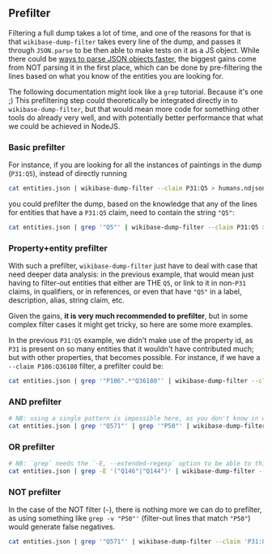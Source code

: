 ## Prefilter

Filtering a full dump takes a lot of time, and one of the reasons for that is that `wikibase-dump-filter` takes every line of the dump, and passes it through `JSON.parse` to be then able to make tests on it as a JS object. While there could be [ways to parse JSON objects faster](https://arxiv.org/abs/1902.08318), the biggest gains come from NOT parsing it in the first place, which can be done by pre-filtering the lines based on what you know of the entities you are looking for.

The following documentation might look like a `grep` tutorial. Because it's one ;)
This prefiltering step could theoretically be integrated directly in to `wikibase-dump-filter`, but that would mean more code for something other tools do already very well, and with potentially better performance that what we could be achieved in NodeJS.

### Basic prefilter

For instance, if you are looking for all the instances of paintings in the dump (`P31:Q5`), instead of directly running
```sh
cat entities.json | wikibase-dump-filter --claim P31:Q5 > humans.ndjson
```
you could prefilter the dump, based on the knowledge that any of the lines for entities that have a `P31:Q5` claim, need to contain the string `"Q5"`:
```sh
cat entities.json | grep '"Q5"' | wikibase-dump-filter --claim P31:Q5 > humans.ndjson
```

### Property+entity prefilter

With such a prefilter, `wikibase-dump-filter` just have to deal with case that need deeper data analysis: in the previous example, that would mean just having to filter-out entities that either are THE `Q5`, or link to it in non-`P31` claims, in qualifiers, or in references, or even that have `"Q5"` in a label, description, alias, string claim, etc.

Given the gains, **it is very much recommended to prefilter**, but in some complex filter cases it might get tricky, so here are some more examples.

In the previous `P31:Q5` example, we didn't make use of the property id, as `P31` is present on so many entities that it wouldn't have contributed much; but with other properties, that becomes possible. For instance, if we have a `--claim P106:Q36180` filter, a prefilter could be:
```sh
cat entities.json | grep '"P106".*"Q36180"' | wikibase-dump-filter --claim P106:Q36180 > writers.ndjson
```

### AND prefilter
```sh
# NB: using a single pattern is impossible here, as you don't know in which order the researched strings will appear
cat entities.json | grep '"Q571"' | grep '"P50"' | wikibase-dump-filter --claim 'P31:Q571&P50' > books_with_an_author.ndjson
```

### OR prefilter
```sh
# NB: `grep` needs the `-E, --extended-regexp` option to be able to this kind of OR filters
cat entities.json | grep -E '("Q146"|"Q144")' | wikibase-dump-filter --claim 'P31:Q146|P31:Q144' > cats_and_dogs.ndjson
```

### NOT prefilter
In the case of the NOT filter (`~`), there is nothing more we can do to prefilter, as using something like `grep -v "P50"'` (filter-out lines that match `"P50"`) would generate false negatives.
```sh
cat entities.json | grep '"Q571"' | wikibase-dump-filter --claim 'P31:Q571&~P50' > books_without_author.ndjson
```
